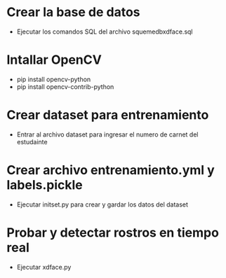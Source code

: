 # Crear la base de datos
* Ejecutar los comandos SQL del archivo squemedbxdface.sql

# Intallar OpenCV

- pip install opencv-python
- pip install opencv-contrib-python


# Crear dataset para entrenamiento

* Entrar al archivo dataset para ingresar el numero de carnet del estudainte

# Crear archivo entrenamiento.yml y labels.pickle

* Ejecutar initset.py para crear y gardar los datos del dataset


# Probar y detectar rostros en tiempo real

* Ejecutar xdface.py


  


